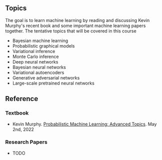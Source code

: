 <!--- # CS 8501 Advanced Topics in Machine Learning --->


## Topics

The goal is to learn machine learning by reading and discussing Kevin Murphy's recent book and some important machine learning papers together. The tentative topics that will be covered in this course

- Bayesian machine learning
- Probabilistic graphical models
- Variational inference
- Monte Carlo inference
- Deep neural networks
- Bayesian neural networks
- Variational autoencoders
- Generative adversarial networks
- Large-scale pretrained neural networks

## Reference

### Textbook

- Kevin Murphy. [Probabilistic Machine Learning: Advanced Topics](https://probml.github.io/pml-book/book2.html). May 2nd, 2022

### Research Papers

- TODO
